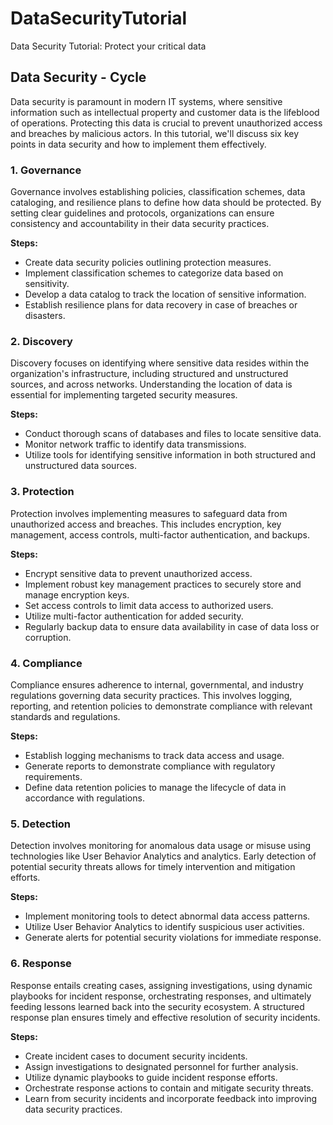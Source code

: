 # DataSecurityTutorial
Data Security Tutorial: Protect your critical data

## Data Security - Cycle

Data security is paramount in modern IT systems, where sensitive information such as intellectual property and customer data is the lifeblood of operations. Protecting this data is crucial to prevent unauthorized access and breaches by malicious actors. In this tutorial, we'll discuss six key points in data security and how to implement them effectively.

### 1. Governance

Governance involves establishing policies, classification schemes, data cataloging, and resilience plans to define how data should be protected. By setting clear guidelines and protocols, organizations can ensure consistency and accountability in their data security practices.

**Steps:**
- Create data security policies outlining protection measures.
- Implement classification schemes to categorize data based on sensitivity.
- Develop a data catalog to track the location of sensitive information.
- Establish resilience plans for data recovery in case of breaches or disasters.

### 2. Discovery

Discovery focuses on identifying where sensitive data resides within the organization's infrastructure, including structured and unstructured sources, and across networks. Understanding the location of data is essential for implementing targeted security measures.

**Steps:**
- Conduct thorough scans of databases and files to locate sensitive data.
- Monitor network traffic to identify data transmissions.
- Utilize tools for identifying sensitive information in both structured and unstructured data sources.

### 3. Protection

Protection involves implementing measures to safeguard data from unauthorized access and breaches. This includes encryption, key management, access controls, multi-factor authentication, and backups.

**Steps:**
- Encrypt sensitive data to prevent unauthorized access.
- Implement robust key management practices to securely store and manage encryption keys.
- Set access controls to limit data access to authorized users.
- Utilize multi-factor authentication for added security.
- Regularly backup data to ensure data availability in case of data loss or corruption.

### 4. Compliance

Compliance ensures adherence to internal, governmental, and industry regulations governing data security practices. This involves logging, reporting, and retention policies to demonstrate compliance with relevant standards and regulations.

**Steps:**
- Establish logging mechanisms to track data access and usage.
- Generate reports to demonstrate compliance with regulatory requirements.
- Define data retention policies to manage the lifecycle of data in accordance with regulations.

### 5. Detection

Detection involves monitoring for anomalous data usage or misuse using technologies like User Behavior Analytics and analytics. Early detection of potential security threats allows for timely intervention and mitigation efforts.

**Steps:**
- Implement monitoring tools to detect abnormal data access patterns.
- Utilize User Behavior Analytics to identify suspicious user activities.
- Generate alerts for potential security violations for immediate response.

### 6. Response

Response entails creating cases, assigning investigations, using dynamic playbooks for incident response, orchestrating responses, and ultimately feeding lessons learned back into the security ecosystem. A structured response plan ensures timely and effective resolution of security incidents.

**Steps:**
- Create incident cases to document security incidents.
- Assign investigations to designated personnel for further analysis.
- Utilize dynamic playbooks to guide incident response efforts.
- Orchestrate response actions to contain and mitigate security threats.
- Learn from security incidents and incorporate feedback into improving data security practices.

